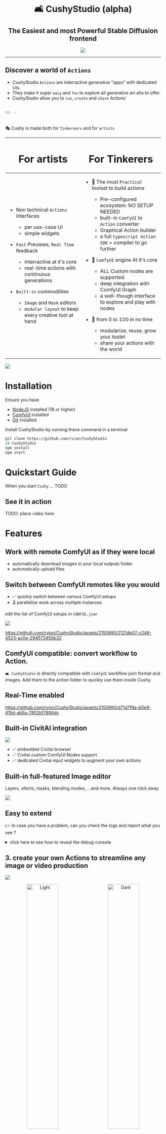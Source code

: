<div align="center">

# 🛋 CushyStudio (alpha)

## The Easiest and most Powerful Stable Diffusion frontend

[![](https://dcbadge.vercel.app/api/server/GfAN6hF2ad)](https://discord.gg/GfAN6hF2ad)

</div>

---

## Discover a world of `Actions`

-   CushyStudio `Actions` are interractive generative "apps" with dedicated UIs.
-   They make it super `easy` and `fun` to explore all generative art ahs to offer.
-   CushyStudio allow you to `run`, `create` and `share` Actions`

<div style='display:flex;gap:1rem;'>

<img src='docs/static/img/screenshots/2023-10-18-22-12-01.png' style='width:60%'></img> <img src='docs/static/img/screenshots/2023-10-18-22-13-26.png' style='width:30%'></img>

</div>

🎭 Cushy is made both for `Tinkereers` and for `artists`

<table style='width:100%'>
<thead>
<tr>
<th>

# For artists

</th>
<th>

# For Tinkerers

</th>
</tr>
</thead>
<tbody>
<tr>
<td>

-   Non technical `Actions` interfaces

    -   per use-case UI
    -   simple widgets

-   `Fast` Previews, `Real Time` feedback

    -   interractive at it's core
    -   real-time actions with continuous generations

-   `Built-in` commodiities

    -   `Image` and `Mask` editors
    -   `modular layout` to keep every creative tool at hand

</td>
<td>

-   🚀 The most `Practical` toolset to build actions

    -   Pre-configured ecosystem: NO SETUP NEEDED
    -   built-in `ComfyUI` to `Action` converter
    -   Graphical Action builder
    -   a full `typescript Action SDK` + compiler to go further

-   🧠 `ComfyUI` engine At it's core

    -   ALL Custom nodes are supported
    -   deep integration with ComfyUI Graph
    -   a well-though interface to explore and play with nodes

-   💪 from 0 to 100 in no time

    -   modularize, reuse, grow your toolet
    -   share your actions with the world

</td>
</tr>
</tbody>
</table>

![](docs/static/img/screenshots/2023-10-18-21-40-09.png)

# Installation

Ensure you have

-   [NodeJS](https://nodejs.org/en/download) installed (18 or higher)
-   [ComfyUI](https://github.com/comfyanonymous/ComfyUI) installed
-   [Git](https://git-scm.com/book/en/v2/Getting-Started-Installing-Git) installed

Install CushyStudio by running these command in a terminal

```sh
git clone https://github.com/rvion/CushyStudio
cd CushyStudio
npm install
npm start
```

# Quickstart Guide

When you start `Cushy` ... TODO

## See it in action

TODO: place video here

# Features

## Work with remote ComfyUI as if they were local

-   automatically download images in your local outputs folder
-   automatically upload files

## Switch between ComfyUI remotes like you would

-   ✅ quickly switch between various ComfyUI setups
-   ⏳ parallelize work across multiple instances

edit the list of ComfyUI setups in `CONFIG.json`

![](docs/static/img/screenshots/2023-10-18-21-41-49.png)

https://github.com/rvion/CushyStudio/assets/2150990/2121db07-c246-4523-ac0e-294572450b32

## ComfyUI compatible: convert workflow to Action.

`🛋️ CushyStudio` is directly compatible with `ComfyUI` workflow json format and images. Add them to the action folder to quickly use them inside Cushy.

## Real-Time enabled

https://github.com/rvion/CushyStudio/assets/2150990/d71d7f9a-b0e9-415d-ab5a-7852b17894dc

## Built-in CivitAI integration

![](docs/static/img/screenshots/2023-10-19-00-31-02.png)

-   ✅ embedded Civitai browser
-   ✅ Civitai custom ComfyUI Nodes support
-   ✅ dedicated Civitai input widgets to augment your own actions

## Built-in full-featured Image editor

Layers, efects, masks, blending modes, ...and more. Always one click away

![](docs/static/img/screenshots/2023-10-18-22-51-22.png)

## Easy to extend

👉 In case you have a problem, can you check the logs and report what you see ?

<details>
  <summary>click here to see how to reveal the debug console</summary>

![](docs/static/img/screenshots/2023-10-03-22-36-49.png)

</details>

## 3. create your own Actions to streamline any image or video production

![](docs/static/img/screenshots/2023-09-29-22-35-25.png)

<p align="center">
  <img alt="Light" src="./docs/static/img/screenshots/2023-09-29-22-37-47.png" width="45%">
&nbsp; &nbsp; &nbsp; &nbsp;
  <img alt="Dark" src="./docs/static/img/screenshots/2023-09-30-08-40-13.png" width="45%">
</p>

1. define your own UI
2. build one or many prompts with custom logic in typescript
3. type-safe experience pushed to the MAXIMUM
    1. every single value / enum is typed
    2. a built-in standard library made to quickly build your dream workflow
    3. use lambda to get completion only for the node that produce value needed

<!-- global config file to change path to ComfyUI:

```
./workspace/CONFIG.json
``` -->

<!--

---

# Features

- Custom nodes
- maximum type safety when writing scripts
-->

---

# Quickstart Guide For Action Creators

`🛋️ CushyStudio` comes packed with feature to allow you to create your own AI-powered image and video creation tools.

In Cushy, tools are called `Actions`.

Creating actions is easy because `🛋️ CushyStudio`

1. on startup, ensure `CushyStudio` is connected to some `ComfyUI` server

    - a whole `typescript SDK` will be generated in the `schema/` folder
    - All your custom nodes, models, images will be converted to `enums`, `classes`, `helpers`, etc allowing you to create actions with maximum type safety and completion.

1. create a folder in the `actions/` subfolder at the root
1. create any `myaction.ts` file inside this folder
1. open the whole CushyStudio repository in `vscode`

    - 👉 open the whole CushyStudio installed repository
    - NOT just the action folder, NOR the action file itself, but

1. initialize your action from some basic code or generated code from existing workflows

    ```ts
    action('demo1-basic', {
        author: 'rvion',
        // A. define the UI
        ui: (form) => ({
            positive: form.str({ label: 'Positive', default: 'flower' }),
        }),
        // B. defined the execution logic
        run: async (action, form) => {
            //  build a ComfyUI graph
            const graph = action.nodes
            const ckpt = graph.CheckpointLoaderSimple({ ckpt_name: 'albedobaseXL_v02.safetensors' })
            const seed = action.randomSeed()
            const sampler = graph.KSampler({
                seed: seed,
                steps: 20,
                cfg: 14,
                sampler_name: 'euler',
                scheduler: 'normal',
                denoise: 0.8,
                model: ckpt,
                positive: graph.CLIPTextEncode({ text: form.positive, clip: ckpt }),
                negative: graph.CLIPTextEncode({ text: '', clip: ckpt }),
                latent_image: graph.EmptyLatentImage({ width: 512, height: 512, batch_size: 1 }),
            })

            graph.SaveImage({
                images: graph.VAEDecode({ samples: sampler, vae: ckpt }),
                filename_prefix: 'ComfyUI',
            })

            // run the graph you built
            await action.PROMPT()
        },
    })
    ```

1. see how actions look like by dropping any ComfyUI `workflow` or `image` into the action and looking at the conver

An Action is a file containing

-   A UI definition (widgets, form, styles, default values, tabs, etc...) (a bit like gradio in python)
-   A piece of code that runs your action
-   ... more stuff

## Publish your Action pack

Publishing your action is easy !

1.  Create a github repository. (https://github.com/new)

    ![](docs/static/img/screenshots/2023-10-18-23-15-11.png)

2.  Commit your actions files (follow instructions given by github on the new repository page).

3.  Open an issue asking to add your `action pack` to the `marketplace`.

    -   https://github.com/rvion/CushyStudio/issues/new/choose

<details>
<summary>SHOW EXAMPLE</summary>

```sh
cd actions/rvion

git init
Initialized empty Git repository in /Users/loco/dev/CushyStudio/actions/rvion/.git/

git add .

git commit -m "first commit"
[master (root-commit) 602fab1] first commit
 4 files changed, 146 insertions(+)
 create mode 100644 mask-face.ts
 create mode 100644 rembg.ts
 create mode 100644 replace-part.ts
 create mode 100644 test.ts

git remote add origin git@github.com:rvion/cushy-example-actions.git
```

then open an issue asking [there](https://github.com/rvion/CushyStudio/issues/new/choose)

</details>
